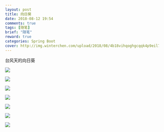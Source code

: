```yaml
---
layout: post
title: 向日葵
date: 2018-08-12 19:54
comments: true
tags: [随笔]
brief: "随笔"
reward: true
categories: Spring Boot
cover: http://img.winterchen.com/upload/2018/08/4b18vihqoghgcqqk4p9eil71ld.jpg
---
```


台风天的向日葵

![](http://img.winterchen.com/upload/2018/08/4b18vihqoghgcqqk4p9eil71ld.jpg)

![](http://img.winterchen.com/upload/2018/08/ouea87qo68idmrd9aoepmsp6si.jpg)

![](http://img.winterchen.com/upload/2018/08/05gfdajq3gg53qtnb9bdvbmbv6.jpg)

![](http://img.winterchen.com/upload/2018/08/2i2i330t0gjfsqkeal5svanf6u.jpg)

![](http://img.winterchen.com/upload/2018/08/p3s8b3du6ajbap9k1ofilet9rl.jpg)

![](http://img.winterchen.com/upload/2018/08/qlrmchlvo6hl0onlc1gevgqoj7.jpg)

![](http://img.winterchen.com/upload/2018/08/ot6aafandeh5dog08vioj1i9he.jpg)

